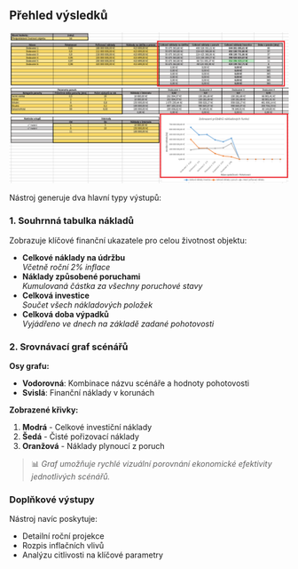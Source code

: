 ## Přehled výsledků

![f](n2.png)

Nástroj generuje dva hlavní typy výstupů:

### 1. Souhrnná tabulka nákladů
Zobrazuje klíčové finanční ukazatele pro celou životnost objektu:

- **Celkové náklady na údržbu**  
  *Včetně roční 2% inflace*
- **Náklady způsobené poruchami**  
  *Kumulovaná částka za všechny poruchové stavy*
- **Celková investice**  
  *Součet všech nákladových položek*
- **Celková doba výpadků**  
  *Vyjádřeno ve dnech na základě zadané pohotovosti*

### 2. Srovnávací graf scénářů

**Osy grafu:**
- **Vodorovná**: Kombinace názvu scénáře a hodnoty pohotovosti
- **Svislá**: Finanční náklady v korunách

**Zobrazené křivky:**
1. **Modrá** - Celkové investiční náklady
2. **Šedá** - Čisté pořizovací náklady
3. **Oranžová** - Náklady plynoucí z poruch

> 📊 *Graf umožňuje rychlé vizuální porovnání ekonomické efektivity jednotlivých scénářů.*

### Doplňkové výstupy
Nástroj navíc poskytuje:
- Detailní roční projekce
- Rozpis inflačních vlivů
- Analýzu citlivosti na klíčové parametry


